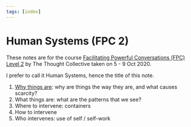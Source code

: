 ```yaml
---
tags: [index]
---
```


# Human Systems (FPC 2)

These notes are for the course [Facilitating Powerful Conversations (FPC) Level 2](https://thethoughtcollective.com.sg/class_details/FACILITATING_POWERFUL_CONVERSATIONS_LEVEL_2) by The Thought Collective taken on 5 - 9 Oct 2020.

I prefer to call it Human Systems, hence the title of this note.

1. [Why things are](why-things-are-in-systems.md): why are things the way they are, and what causes scarcity?
2. What things are: what are the patterns that we see?
3. Where to intervene: containers
4. How to intervene
5. Who intervenes: use of self / self-work
